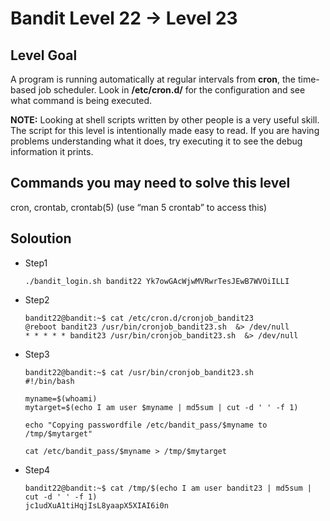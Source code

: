 # Bandit Level 22 → Level 23

## Level Goal

A program is running automatically at regular intervals from **cron**, the time-based job scheduler. Look in **/etc/cron.d/** for the configuration and see what command is being executed.

**NOTE:** Looking at shell scripts written by other people is a very useful skill. The script for this level is intentionally made easy to read. If you are having problems understanding what it does, try executing it to see the debug information it prints.

## Commands you may need to solve this level

cron, crontab, crontab(5) (use “man 5 crontab” to access this)

## Soloution

* Step1

  ```shell
  ./bandit_login.sh bandit22 Yk7owGAcWjwMVRwrTesJEwB7WVOiILLI
  ```

* Step2

  ```shell
  bandit22@bandit:~$ cat /etc/cron.d/cronjob_bandit23
  @reboot bandit23 /usr/bin/cronjob_bandit23.sh  &> /dev/null
  * * * * * bandit23 /usr/bin/cronjob_bandit23.sh  &> /dev/null
  ```

* Step3

  ```shell
  bandit22@bandit:~$ cat /usr/bin/cronjob_bandit23.sh
  #!/bin/bash
  
  myname=$(whoami)
  mytarget=$(echo I am user $myname | md5sum | cut -d ' ' -f 1)
  
  echo "Copying passwordfile /etc/bandit_pass/$myname to /tmp/$mytarget"
  
  cat /etc/bandit_pass/$myname > /tmp/$mytarget
  ```

* Step4

  ```shell
  bandit22@bandit:~$ cat /tmp/$(echo I am user bandit23 | md5sum | cut -d ' ' -f 1)
  jc1udXuA1tiHqjIsL8yaapX5XIAI6i0n
  ```